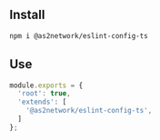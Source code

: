 ## Install

```sh
npm i @as2network/eslint-config-ts
```


## Use

```js
module.exports = {
  'root': true,
  'extends': [
    '@as2network/eslint-config-ts',
  ]
};
```
